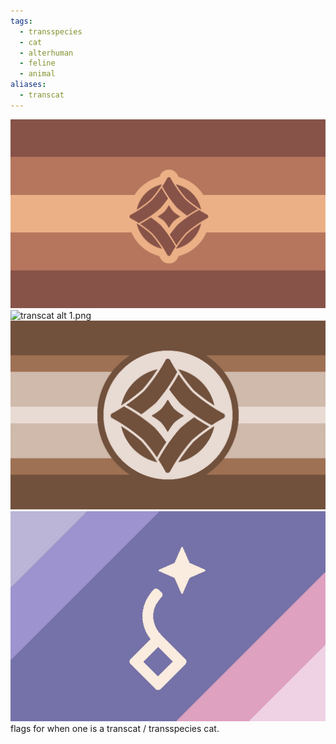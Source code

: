 ```yaml
---
tags:
  - transspecies
  - cat
  - alterhuman
  - feline
  - animal
aliases:
  - transcat
---
```

![transcat.png](../../images/transcat.png)  
![transcat alt 1.png](../../images/transcat%20alt%201.png)![transcat alt 2.png](../../images/transcat%20alt%202.png)  
![transcat alt 3.png](../../images/transcat%20alt%203.png)flags for when one is a transcat / transspecies cat. 